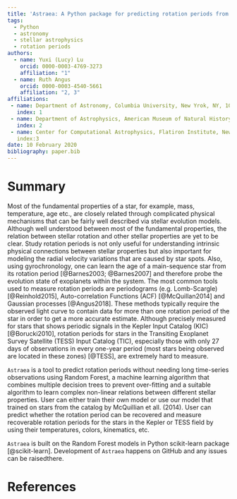 ```yaml
---
title: 'Astraea: A Python package for predicting rotation periods from Kepler/TESS light curves'
tags:
  - Python
  - astronomy
  - stellar astrophysics
  - rotation periods
authors:
  - name: Yuxi (Lucy) Lu
    orcid: 0000-0003-4769-3273
    affiliation: "1" 
  - name: Ruth Angus
    orcid: 0000-0003-4540-5661
    affiliation: "2, 3"
affiliations:
 - name: Department of Astronomy, Columbia University, New Yrok, NY, 10027, USA
   index: 1
 - name: Department of Astrophysics, American Museum of Natural History, New York, NY, 10024, USA
   index: 2
 - name: Center for Computational Astrophysics, Flatiron Institute, New York, NY, 10010, USA
   index:3
date: 10 February 2020
bibliography: paper.bib
---
```


# Summary
Most of the fundamental properties of a star, for example, mass, temperature, age etc., are closely related through complicated physical mechanisms that can be fairly well described via stellar evolution models.
Although well understood between most of the fundamental properties, the relation between stellar rotation and other stellar properties are yet to be clear.
Study rotation periods is not only useful for understanding intrinsic physical connections between stellar properties but also important for modeling the radial velocity variations that are caused by star spots.
Also, using gyrochronology, one can learn the age of a main-sequence star from its rotation period [@Barnes2003; @Barnes2007] and therefore probe the evolution state of exoplanets within the system.
The most common tools used to measure rotation periods are periodograms (e.g. Lomb-Scargle) [@Reinhold2015], Auto-correlation Functions (ACF) [@McQuillan2014] and Gaussian processes [@Angus2018].
These methods typically require the observed light curve to contain data for more than one rotation period of the star in order to get a more accurate estimate.
Although precisely measured for stars that shows periodic signals in the Kepler Input Catalog (KIC) [@Borucki2010], rotation periods for stars in the Transiting Exoplanet Survey Satellite (TESS) Input Catalog (TIC), especially those with only 27 days of observations in every one-year period (most stars being observed are located in these zones) [@TESS], are extremely hard to measure.

``Astraea`` is a tool to predict rotation periods without needing long time-series observations using Random Forest, a machine learning algorithm that combines multiple decision trees to prevent over-fitting and a suitable algorithm to learn complex non-linear relations between different stellar properties.
User can either train their own model or use our model that trained on stars from the catalog by McQuillian et all. (2014).
User can predict whether the rotation period can be recovered and measure recoverable rotation periods for the stars in the Kepler or TESS field by using their temperatures, colors, kinematics, etc.

``Astraea`` is built on the Random Forest models in Python scikit-learn package [@scikit-learn]. 
Development of ``Astraea`` happens on GitHub and any issues can be raisedthere.

# References
